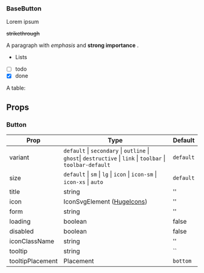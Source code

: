 ### BaseButton

Lorem ipsum

~~strikethrough~~

  A paragraph
with *emphasis* and **strong importance**
.


* Lists
* [ ] todo
* [x] done

A table:

  ## Props

### Button

| Prop             | Type                                                                                                         | Default   |
|------------------|--------------------------------------------------------------------------------------------------------------|-----------|
| variant          | `default` \| `secondary` \| `outline` \| `ghost`\| `destructive` \| `link` \| `toolbar` \| `toolbar-default` | `default` |
| size             | `default` \| `sm` \| `lg` \| `icon` \| `icon-sm` \| `icon-xs` \| `auto`                                      | `default` |
| title            | string                                                                                                       | ''        |
| icon             | IconSvgElement ([HugeIcons](https://hugeicons.com/?via=daspwork))                                            | ''        |
| form             | string                                                                                                       | ''        |
| loading          | boolean                                                                                                      | false     |
| disabled         | boolean                                                                                                      | false     |
| iconClassName    | string                                                                                                       | ''        |
| tooltip          | string                                                                                                       | ``        |
| tooltipPlacement | Placement                                                                                                    | `bottom`  |
